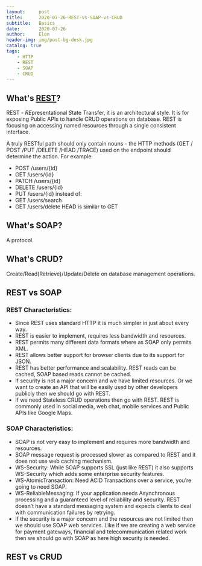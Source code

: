 ```yaml
---
layout:     post
title:      2020-07-26-REST-vs-SOAP-vs-CRUD
subtitle:   Basics
date:       2020-07-26
author:     Elon
header-img: img/post-bg-desk.jpg
catalog: true
tags:
    - HTTP
    - REST
    - SOAP
    - CRUD
---
```


## What's [REST](https://restfulapi.net/)?
REST - *RE*presentational *S*tate *T*ransfer, it is an architectural style. It is for exposing Public APIs to handle CRUD operations on database. REST is focusing on accessing named resources through a single consistent interface.

A truly RESTful path should only contain nouns - the HTTP methods (GET / POST /PUT /DELETE /HEAD /TRACE) used on the endpoint should determine the action. For example:
- POST /users/{id}
- GET /users/{id}
- PATCH /users/{id}
- DELETE /users/{id}
- PUT /users/{id}
instead of:
- GET /users/search
- GET /users/delete
HEAD is similar to GET


## What's SOAP?
A protocol.

## What's CRUD?
Create/Read(Retrieve)/Update/Delete on database management operations.

## REST vs SOAP
### REST Characteristics:
- Since REST uses standard HTTP it is much simpler in just about every way.
- REST is easier to implement, requires less bandwidth and resources.
- REST permits many different data formats where as SOAP only permits XML.
- REST allows better support for browser clients due to its support for JSON.
- REST has better performance and scalability. REST reads can be cached, SOAP based reads cannot be cached.
- If security is not a major concern and we have limited resources. Or we want to create an API that will be easily used by other developers publicly then we should go with REST.
- If we need Stateless CRUD operations then go with REST.
REST is commonly used in social media, web chat, mobile services and Public APIs like Google Maps.

### SOAP Characteristics:
- SOAP is not very easy to implement and requires more bandwidth and resources.
- SOAP message request is processed slower as compared to REST and it does not use web caching mechanism.
- WS-Security: While SOAP supports SSL (just like REST) it also supports WS-Security which adds some enterprise security features.
- WS-AtomicTransaction: Need ACID Transactions over a service, you’re going to need SOAP.
- WS-ReliableMessaging: If your application needs Asynchronous processing and a guaranteed level of reliability and security. REST doesn’t have a standard messaging system and expects clients to deal with communication failures by retrying.
- If the security is a major concern and the resources are not limited then we should use SOAP web services. Like if we are creating a web service for payment gateways, financial and telecommunication related work then we should go with SOAP as here high security is needed.

## REST vs CRUD